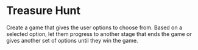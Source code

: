 # Treasure Hunt
Create a game that gives the user options to choose from. Based on a selected option, let them progress to another stage that ends the game or gives another set of options until they win the game.